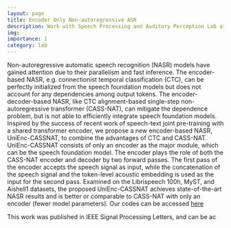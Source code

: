 ```yaml
---
layout: page
title: Encoder Only Non-autoregressive ASR 
description: Work with Speech Processing and Auditory Perception Lab at UCLA
img: 
importance: 1
category: lab
---
```


Non-autoregressive automatic speech recognition (NASR) models have gained attention due to their parallelism and fast inference. The encoder-based NASR, e.g. connectionist temporal classification (CTC), can be perfectly initialized from the speech foundation models but does not account for any dependencies among output tokens. The encoder-decoder-based NASR, like CTC alignment-based single-step non-autoregressive transformer (CASS-NAT), can mitigate the dependence problem, but is not able to efficiently integrate speech foundation models. Inspired by the success of recent work of speech-text joint pre-training with a shared transformer encoder, we propose a new encoder-based NASR, UniEnc-CASSNAT, to combine the advantages of CTC and CASS-NAT. UniEnc-CASSNAT consists of only an encoder as the major module, which can be the speech foundation model. The encoder plays the role of both the CASS-NAT encoder and decoder by two forward passes. The first pass of the encoder accepts the speech signal as input, while the concatenation of the speech signal and the token-level acoustic embedding is used as the input for the second pass. Examined on the Librispeech 100h, MyST, and Aishell1 datasets, the proposed UniEnc-CASSNAT achieves state-of-the-art NASR results and is better or comparable to CASS-NAT with only an encoder (fewer model parameters). Our codes can be accessed <a href="https://github.com/balaji1312/cassnat_asr"> here</a>

This work was published in IEEE Signal Processing Letters, and can be ac